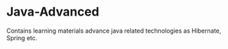 # Java-Advanced
Contains learning materials advance java related technologies as Hibernate, Spring etc.
